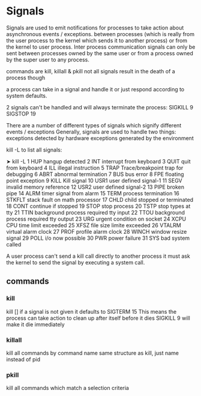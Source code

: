# Signals

Signals are used to emit notifications for processes to take action about asynchronous events / exceptions.
between processes (which is really from the user process to the kernel which sends it to another process) or from the kernel to user process.
Inter process communication
signals can only be sent between processes owned by the same user or from a process owned by the super user to any process.

commands are kill, killall & pkill
    not all signals result in the death of a process though

a process can take in a signal and handle it or just respond according to system defaults.

2 signals can't be handled and will always terminate the process:
    SIGKILL 9
    SIGSTOP 19

There are a number of different types of signals which signify different events / exceptions
Generally, signals are used to handle two things:
    exceptions detected by hardware
    exceptions generated by the environment

kill -L to list all signals:

➤ kill -L
 1 HUP      hangup detected
 2 INT      interrupt from keyboard
 3 QUIT     quit from keyboard
 4 ILL      illegal instruction
 5 TRAP     Trace/breakpoint trap for debugging
 6 ABRT     abnormal termination
 7 BUS      bus error
 8 FPE      floating point exception
 9 KILL     Kill signal
 10 USR1    user defined signal-1
 11 SEGV    invalid memory reference
 12 USR2    user defined signal-2
 13 PIPE    broken pipe
 14 ALRM    timer signal from alarm
15 TERM     process termination
16 STKFLT   stack fault on math processor
17 CHLD     child stopped or terminated
18 CONT     continue if stopped
19 STOP     stop process
20 TSTP     stop types at tty
21 TTIN     background process required tty input
22 TTOU     background process required tty output
23 URG      urgent condition on socket
24 XCPU     CPU time limit exceeded
25 XFSZ     file size limite exceeded
26 VTALRM   virtual alarm clock
27 PROF     profile alarm clock
28 WINCH    window resize signal
29 POLL     i/o now possible
30 PWR      power failure
31 SYS      bad system called

A user process can't send a kill call directly to another process
it must ask the kernel to send the signal by executing a system call.

## commands

### kill

kill [<signal>] <pid>
if a signal is not given it defaults to SIGTERM 15
This means the process can take action to clean up after itself before it dies
SIGKILL 9 will make it die immediately

### killall

kill all commands by command name
same structure as kill, just name instead of pid

### pkill

kill all commands which match a selection criteria